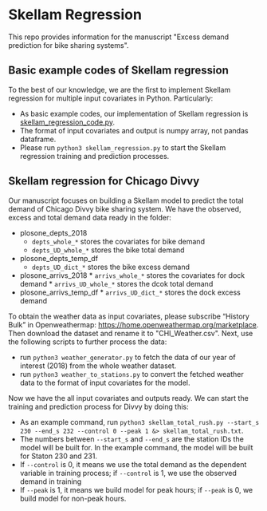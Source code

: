 # Skellam Regression

This repo provides information for the manuscript "Excess demand prediction for bike sharing systems".

## Basic example codes of Skellam regression

To the best of our knowledge, we are the first to implement Skellam regression for multiple input covariates in Python. Particularly:
* As basic example codes, our implementation of Skellam regression is [skellam_regression_code.py](skellam_regression_code.py).
* The format of input covariates and output is numpy array, not pandas dataframe. 
* Please run `python3 skellam_regression.py` to start the Skellam regression training and prediction processes.

## Skellam regression for Chicago Divvy

Our manuscript focuses on building a Skellam model to predict the total demand of Chicago Divvy bike sharing system. We have the observed, excess and total demand data ready in the folder:
* plosone_depts_2018
	* `depts_whole_*` stores the covariates for bike demand
	* `depts_UD_whole_*` stores the bike total demand
* plosone_depts_temp_df
	* `depts_UD_dict_*` stores the bike excess demand
* plosone_arrivs_2018
        * `arrivs_whole_*` stores the covariates for dock demand
        * `arrivs_UD_whole_*` stores the dcok total demand
* plosone_arrivs_temp_df
        * `arrivs_UD_dict_*` stores the dock excess demand

To obtain the weather data as input covariates, please subscribe “History Bulk” in Openweathermap: https://home.openweathermap.org/marketplace. Then download the dataset and rename it to "CHI_Weather.csv". Next, use the following scripts to further process the data:
* run `python3 weather_generator.py` to fetch the data of our year of interest (2018) from the whole weather dataset.
* run `python3 weather_to_stations.py` to convert the fetched weather data to the format of input covariates for the model.

Now we have the all input covariates and outputs ready. We can start the training and prediction process for Divvy by doing this:
* As an example command, run `python3 skellam_total_rush.py --start_s 230 --end_s 232 --control 0 --peak 1 &> skellam_total_rush.txt`.
* The numbers between `--start_s` and `--end_s` are the station IDs the model will be built for. In the example command, the model will be built for Staton 230 and 231.
* If `--control` is 0, it means we use the total demand as the dependent variable in training process; if `--control` is 1, we use the observed demand in training
* If `--peak` is 1, it means we build model for peak hours; if `--peak` is 0, we build model for non-peak hours.

